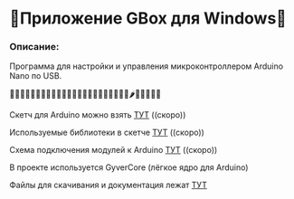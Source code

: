 # 🥬Приложение GBox для Windows🥬
### Описание:
Программа для настройки и управления микроконтроллером Arduino Nano по USB.

🍏🍎🍐🍊🍋🍌🍉🍇🍓🍈🍒🍑🍐🍍🥥🥝🍅🍆🥑🥦🥬🍞🥒🌶️🌽🥕🧅🧄🥔



Скетч для Arduino можно взять [ТУТ](http://example.com/ "Скоро выложу") ((скоро))


Используемые библиотеки в скетче [ТУТ](http://example.com/ "Скоро выложу") ((скоро))


Схема подключения модулей к Arduino [ТУТ](http://example.com/ "Скоро выложу") ((скоро))

В проекте используется GyverCore (лёгкое ядро для Arduino)

Файлы для скачивания и документация лежат [ТУТ](https://alexgyver.ru/lessons/gyvercore-doc/ "GyverCore – лёгкое ядро для Arduino")
